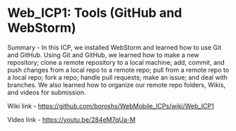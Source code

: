 # Web_ICP1: Tools (GitHub and WebStorm)

Summary - In this ICP, we installed WebStorm and learned how to use Git and GitHub. Using Git and GitHub, we learned how to make a new repository; clone a remote repository to a local machine; add, commit, and push changes from a local repo to a remote repo; pull from a remote repo to a local repo; fork a repo; handle pull requests; make an issue; and deal with branches. We also learned how to organize our remote repo folders, Wikis, and videos for submission.

Wiki link - https://github.com/boroshs/WebMobile_ICPs/wiki/Web_ICP1

Video link - https://youtu.be/284eM7qUa-M

